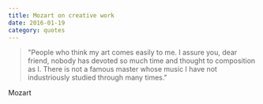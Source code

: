 ```yaml
---
title: Mozart on creative work
date: 2016-01-19
category: quotes
---
```


> "People who think my art comes easily to me. I assure you, dear friend, nobody has devoted so much time and thought to composition as I. There is not a famous master whose music I have not industriously studied through many times."

Mozart
